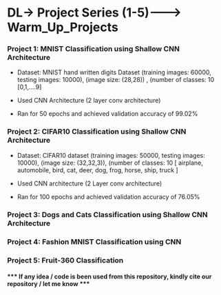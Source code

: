 # DL-> Project Series (1-5)---> Warm_Up_Projects

### Project 1: MNIST Classification using Shallow CNN Architecture

- Dataset: MNIST hand written digits Dataset (training images: 60000, testing images: 10000), (image size: (28,28)) , (number of classes: 10 [0,1,....9] 

- Used CNN Architecture (2 layer conv architecture)

-  Ran for 50 epochs and achieved validation accuracy of 99.02%


### Project 2: CIFAR10 Classification using Shallow CNN Architecture

- Dataset: CIFAR10 dataset (training images: 50000, testing images: 10000), (image size: (32,32,3)), (number of classes: 10 [ airplane, automobile, bird, cat, deer, dog, frog, horse, ship, truck ]

- Used CNN architecture (2 Layer conv architecture)

- Ran for 100 epochs and achieved validation accuracy of 76.05%


### Project 3: Dogs and Cats Classification using Shallow CNN Architecture

### Project 4: Fashion MNIST Classification using CNN

### Project 5: Fruit-360 Classification




#### *** If any idea / code is been used from this repository, kindly cite our repository / let me know ***

